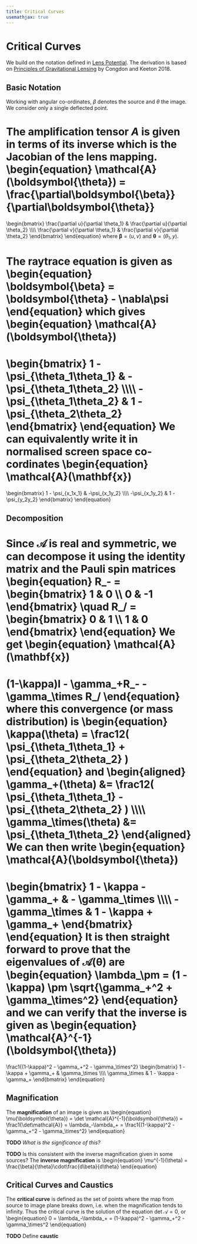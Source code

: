 ```yaml
---
title: Critical Curves
usemathjax: true
---
```


# Critical Curves

We build on the notation defined in [Lens Potential](LensPotential).
The derivation is based on
[Principles of Gravitational Lensing](https://link.springer.com/book/10.1007/978-3-030-02122-1) by Congdon and Keeton 2018.


## Basic Notation

Working with angular co-ordinates, $\beta$ denotes the source
and $\theta$ the image.  We consider only a single deflected point.

The **amplification tensor** $A$ is given in terms of its inverse which 
is the Jacobian of the lens mapping.
\begin{equation}
  \mathcal{A}(\boldsymbol{\theta}) 
  = \frac{\partial\boldsymbol{\beta}}{\partial\boldsymbol{\theta}}
  = 
  \begin{bmatrix}
    \frac{\partial u}{\partial \theta_1} &
    \frac{\partial u}{\partial \theta_2} \\\\\\\\
    \frac{\partial v}{\partial \theta_1} &
    \frac{\partial v}{\partial \theta_2}
  \end{bmatrix}
\end{equation}
where $\boldsymbol{\beta}=(u,v)$ and $\boldsymbol{\theta}=(\theta_1,y)$.

The raytrace equation is given as
\begin{equation}
  \boldsymbol{\beta} = \boldsymbol{\theta}  - \nabla\psi
\end{equation}
which gives
\begin{equation}
  \mathcal{A}(\boldsymbol{\theta}) 
  = 
  \begin{bmatrix}
    1 - \psi_{\theta_1\theta_1} & -\psi_{\theta_1\theta_2} \\\\\\\\
    -\psi_{\theta_1\theta_2} & 1 - \psi_{\theta_2\theta_2} 
  \end{bmatrix}
\end{equation}
We can equivalently write it in normalised screen space co-cordinates
\begin{equation}
  \mathcal{A}(\mathbf{x}) 
  = 
  \begin{bmatrix}
    1 - \psi_{x_1x_1} & -\psi_{x_1y_2} \\\\\\\\
    -\psi_{x_1y_2} & 1 - \psi_{y_2y_2} 
  \end{bmatrix}
\end{equation}

## Decomposition

Since $\mathcal{A}$ is real and symmetric, we can decompose it using the identity matrix 
and the Pauli spin matrices
\begin{equation}
   R_- = 
  \begin{bmatrix}
    1 & 0 \\\\  0 & -1
  \end{bmatrix}
  \quad
   R_/ = 
  \begin{bmatrix}
    0 & 1  \\\\  1 & 0
  \end{bmatrix}
\end{equation}
We get
\begin{equation}
  \mathcal{A}(\mathbf{x}) 
  = 
  (1-\kappa)I - \gamma_+R_- - \gamma_\times R_/
\end{equation}
where this **convergence** (or mass distribution) is
\begin{equation}
  \kappa(\theta) =
  \frac12( \psi_{\theta_1\theta_1} + \psi_{\theta_2\theta_2} )
\end{equation}
and
\begin{aligned}
  \gamma_+(\theta) &=
  \frac12( \psi_{\theta_1\theta_1} - \psi_{\theta_2\theta_2} ) \\\\\\\\
  \gamma_\times(\theta) &= \psi_{\theta_1\theta_2} 
\end{aligned}
We can then write
\begin{equation}
  \mathcal{A}(\boldsymbol{\theta}) 
  = 
  \begin{bmatrix}
    1 - \kappa - \gamma_+ & - \gamma_\times \\\\\\\\
    - \gamma_\times & 1 - \kappa + \gamma_+
  \end{bmatrix}
\end{equation}
It is then straight forward to prove that the eigenvalues of
$\mathcal{A}(\boldsymbol{\theta})$  are
\begin{equation}
  \lambda_\pm = 
    (1 - \kappa) \pm \sqrt{\gamma_+^2 + \gamma_\times^2}
\end{equation}
and we can verify that the inverse is given as
\begin{equation}
  \mathcal{A}^{-1}(\boldsymbol{\theta}) 
  = 
  \frac1{(1-\kappa)^2 - \gamma_+^2 - \gamma_\times^2}
  \begin{bmatrix}
    1 - \kappa + \gamma_+ & \gamma_\times \\\\\\\\
    \gamma_\times & 1 - \kappa - \gamma_+
  \end{bmatrix}
\end{equation}

## Magnification

The **magnification** of an image is given as
\begin{equation}
  \mu(\boldsymbol{\theta}) = \det \mathcal{A}^{-1}(\boldsymbol{\theta})
  = \frac1{\det\mathcal{A}} = \lambda_-\lambda_+ =
  \frac1{(1-\kappa)^2 - \gamma_+^2 - \gamma_\times^2}
\end{equation}

**TODO**
*What is the significance of this?*

**TODO** 
Is this consistent with the inverse magnification given in some sources?
The **inverse magnification** is
\begin{equation}
   \mu^{-1}(\theta) = \frac{\beta}{\theta}\cdot\frac{d\beta}{d\theta} 
\end{equation}

## Critical Curves and Caustics

The **critical curve** is defined as the set of points where the map from source to image plane
breaks down, i.e. when the magnification tends to infinity.
Thus the critical curve is the solution of the equation $\det\mathcal{A}=0$, or
\begin{equation}
  0 = \lambda_-\lambda_+ = (1-\kappa)^2 - \gamma_+^2 - \gamma_\times^2
\end{equation}

**TODO** Define **caustic**
